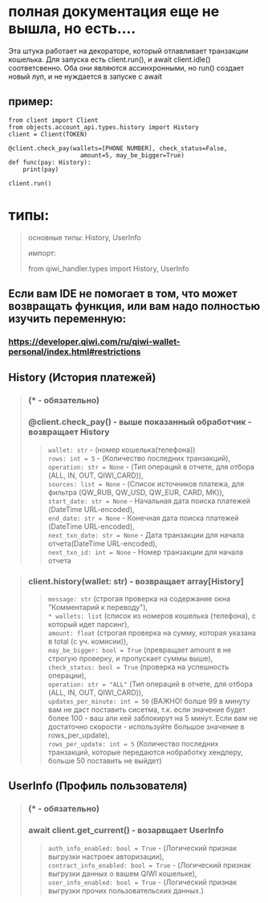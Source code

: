 #  полная документация еще не вышла, но есть....

Эта штука работает на декораторе, который отлавливает транзакции кошелька.
Для запуска есть client.run(), и await client.idle() соответсвенно. Оба они являются ассинхронными, но run()
создает новый луп, и не нуждается в запуске с await


## пример:

```
from client import Client
from objects.account_api.types.history import History
client = Client(TOKEN)

@client.check_pay(wallets=[PHONE NUMBER], check_status=False, 
                    amount=5, may_be_bigger=True)
def func(pay: History):
    print(pay)

client.run()
```

# типы:
> основные типы:
> History, UserInfo
> 
> импорт:
> 
> from qiwi_handler.types import History, UserInfo
> 
## Если вам IDE не помогает в том, что может возвращать функция, или вам надо полностью изучить переменную:
### https://developer.qiwi.com/ru/qiwi-wallet-personal/index.html#restrictions
## History (История платежей)

> ### (* - обязательно)
> 
> ### @client.check_pay() - выше показанный обработчик - возвращает History
>
> > `wallet: str` - (номер кошелька(телефона))\
> `rows: int = 5` - (Количество последних транзакций),\
> `operation: str = None` - (Тип операций в отчете, для отбора (ALL, IN, OUT, QIWI_CARD)), \
> `sources: list = None` - (Список источников платежа, для фильтра (QW_RUB, QW_USD, QW_EUR, CARD, MK)),\
> `start_date: str = None` - Начальная дата поиска платежей (DateTime URL-encoded), \
> `end_date: str = None` - Конечная дата поиска платежей (DateTime URL-encoded),\
> `next_txn_date: str = None` - Дата транзакции для начала отчета(DateTime URL-encoded), \
> `next_txn_id: int = None` - Номер транзакции для начала отчета

>  ### client.history(wallet: str) - возвращает array[History]
>
> > `message: str` (строгая проверка на содержание окна "Комментарий к переводу"),\
> `* wallets: list` (список из номеров кошелька (телефона), с который идет парсинг), \
>`amount: float` (строгая проверка на сумму, которая указана в total (с уч. комисии)), \
>`may_be_bigger: bool = True` (превращает amount в не строгую проверку, и пропускает суммы выше), \
>`check_status: bool = True` (проверка на успешность операции),\
> `operation: str = "ALL"` (Тип операций в отчете, для отбора (ALL, IN, OUT, QIWI_CARD)),\
> `updates_per_minute: int = 50` (ВАЖНО! болше 99 в минуту вам не даст поставить сисетма, т.к. если значение
> будет более 100 - ваш апи кей заблокирут на 5 минут. Если вам не достаточно скорости - используйте большое значение
> в rows_per_update), \
> `rows_per_update: int = 5` (Количество последних транзакций, которые передаются нобработку хендлеру,
> больше 50 поставить не выйдет) 

## UserInfo (Профиль пользователя)
> ### (* - обязательно)
> 
> ### await client.get_current() - возарвщает UserInfo
> 
> >`auth_info_enabled: bool = True` - (Логический признак выгрузки настроек авторизации), \
> `contract_info_enabled: bool = True` - (Логический признак выгрузки данных о вашем QIWI кошельке), \
> `user_info_enabled: bool = True` - (Логический признак выгрузки прочих пользовательских данных.)
